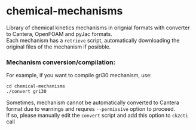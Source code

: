 # chemical-mechanisms

Library of chemical kinetics mechanisms in orignial formats with converter to Cantera, OpenFOAM and pyJac formats.  
Each mechanism has a `retrieve` script, automatically downloading the original files of the mechanism if posibble.

### Mechanism conversion/compilation:  
For example, if you want to compile gri30 mechanism, use:  
```
cd chemical-mechanisms  
./convert gri30
```
Sometimes, mechanism cannot be automatically converted to Cantera format due to warnings and requres `--permissive` option to proceed.  
If so, please manually edit the `convert` script and add this option to `ck2cti` call
